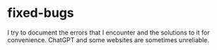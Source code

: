 # fixed-bugs

I try to document the errors that I encounter and the solutions to it for convenience. ChatGPT and some websites are sometimes unreliable. 
